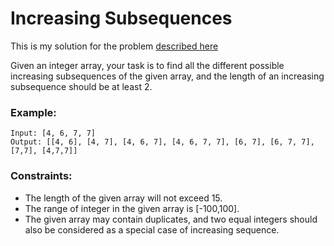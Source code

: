 # Increasing Subsequences

This is my solution for the problem [described here](https://leetcode.com/problems/increasing-subsequences/)

Given an integer array, your task is to find all the different possible increasing subsequences of the given array, and the length of an increasing subsequence should be at least 2.

### Example:

```
Input: [4, 6, 7, 7]
Output: [[4, 6], [4, 7], [4, 6, 7], [4, 6, 7, 7], [6, 7], [6, 7, 7], [7,7], [4,7,7]]
```

### Constraints:

- The length of the given array will not exceed 15.
- The range of integer in the given array is [-100,100].
- The given array may contain duplicates, and two equal integers should also be considered as a special case of increasing sequence.
